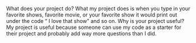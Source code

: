 What does your project do?  What my project does is when you type in your favorite shows, favorite movie, or your favorite show it would print out under the code “ I love that show” and so on.
Why is your project useful?  My project is useful because someone can use my code as a starter for their project and probably add way more questions than I did.
